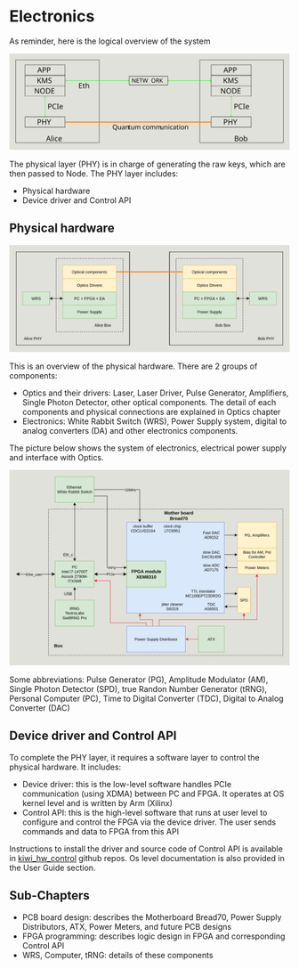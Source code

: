 # Electronics

As reminder, here is the logical overview of the system

![QKD system](pics/overview.svg)

The physical layer (PHY) is in charge of generating the raw keys, which are then passed to Node. The PHY layer includes:
- Physical hardware
- Device driver and Control API


## Physical hardware
![PHY layer](pics/PHY.svg)

This is an overview of the physical hardware. There are 2 groups of components:
- Optics and their drivers: Laser, Laser Driver, Pulse Generator, Amplifiers, Single Photon Detector, other optical components. The detail of each components and physical connections are explained in Optics chapter
- Electronics: White Rabbit Switch (WRS), Power Supply system, digital to analog converters (DA) and other electronics components. 

The picture below shows the system of electronics, electrical power supply and interface with Optics.


![overview](pics/electronic_sys.svg)

Some abbreviations: Pulse Generator (PG), Amplitude Modulator (AM), Single Photon Detector (SPD), true Randon Number Generator (tRNG), Personal Computer (PC), Time to Digital Converter (TDC), Digital to Analog Converter (DAC)


## Device driver and Control API
To complete the PHY layer, it requires a software layer to control the physical hardware. It includes:
- Device driver: this is the low-level software handles PCIe communication (using XDMA) between PC and FPGA. It operates at OS kernel level and is written by Arm (Xilinx)
- Control API: this is the high-level software that runs at user level to configure and control the FPGA via the device driver. The user sends commands and data to FPGA from this API
 
Instructions to install the driver and source code of Control API is available in [kiwi_hw_control](https://github.com/Veriqloud/kiwi_hw_control/tree/master) github repos. Os level documentation is also provided in the User Guide section.

## Sub-Chapters
- PCB board design: describes the Motherboard Bread70, Power Supply Distributors, ATX, Power Meters, and future PCB designs
- FPGA programming: describes logic design in FPGA and corresponding Control API 
- WRS, Computer, tRNG: details of these components





